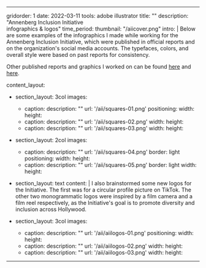 ---

gridorder: 1
date: 2022-03-11
tools: adobe illustrator
title: ""
description: "Annenberg Inclusion Initiative<br>infographics & logos"
time_period:
thumbnail: "/aiicover.png"
intro: |
 Below are some examples of the infographics I made while working for the Annenberg Inclusion Initiative, which were published in official reports and on the organization's social media accounts. The typefaces, colors, and overall style were based on past reports for consistency.

 Other published reports and graphics I worked on can be found <a href="https://assets.uscannenberg.org/docs/aii-inclusion-directors-chair-2022.pdf" target="_blank">here</a> and <a href="https://assets.uscannenberg.org/docs/aii-inclusion-recording-studio-20220331.pdf" target="_blank">here</a>.

content_layout:
  - section_layout: 3col
    images:
      - caption:
        description: ""
        url: '/aii/squares-01.png'
        positioning: 
        width:
        height:
      - caption:
        description: ""
        url: '/aii/squares-02.png'
        width:
        height:
      - caption:
        description: ""
        url: '/aii/squares-03.png'
        width:
        height:

  - section_layout: 2col
    images:
      - caption:
        description: ""
        url: '/aii/squares-04.png'
        border: light
        positioning: 
        width:
        height:
      - caption:
        description: ""
        url: '/aii/squares-05.png'
        border: light
        width:
        height:

  - section_layout: text
    content: |
      I also brainstormed some new logos for the Initiative. The first was for a circular profile picture on TikTok. The other two monogrammatic logos were inspired by a film camera and a film reel respectively, as the Initiative's goal is to promote diversity and inclusion across Hollywood.

  - section_layout: 3col
    images:
      - caption:
        description: ""
        url: '/aii/aiilogos-01.png'
        positioning: 
        width:
        height:
      - caption:
        description: ""
        url: '/aii/aiilogos-02.png'
        width:
        height:
      - caption:
        description: ""
        url: '/aii/aiilogos-03.png'
        width:
        height:

---
